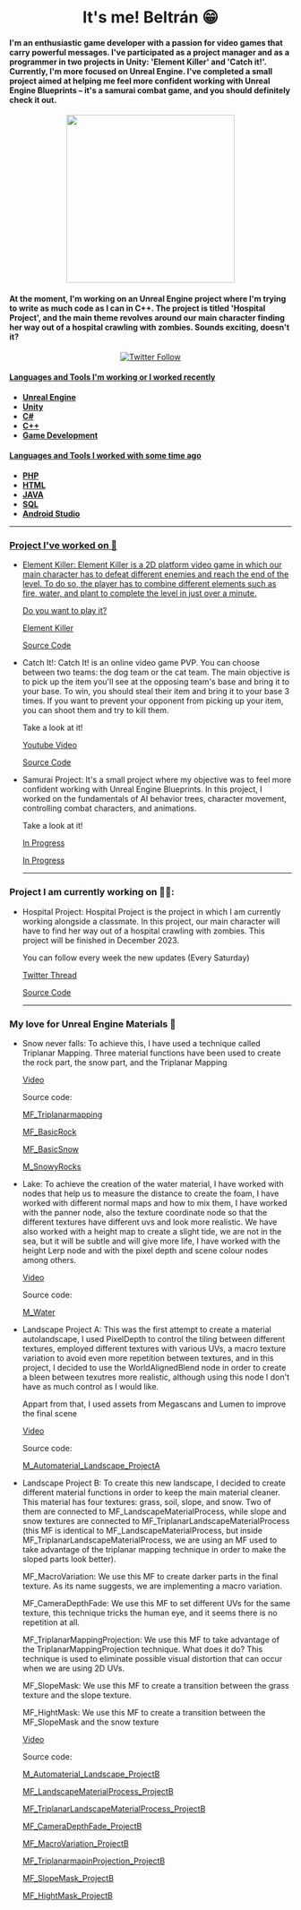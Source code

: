 <div id="header" align="center">
  <h1 align="center"> It's me! Beltrán 😁</h1>
 
  <h4 align="left">I'm an enthusiastic game developer with a passion for video games that carry powerful messages. I've participated as a project manager and as a programmer in two projects in Unity: 'Element Killer' and 'Catch it!'. Currently, I'm more focused on Unreal Engine. I've completed a small project aimed at helping me feel more confident working with Unreal Engine Blueprints – it's a samurai combat game, and you should definitely check it out.
  </h4>
  <img src="https://i.postimg.cc/fTVtGbYR/talking-Image.png" align="center" width="300" />
  <h4 align="left"> At the moment, I'm working on an Unreal Engine project where I'm trying to write as much code as I can in C++. The project is titled 'Hospital Project', and the main theme revolves around our main character finding her way out of a hospital crawling with zombies. Sounds exciting, doesn't it?
  </h4>
</div>

<div id="badges" align="center">
  <a href="https://twitter.com/bDevGames93" target="_blank">
  <img alt="Twitter Follow" src="https://img.shields.io/twitter/follow/bDevGames93?style=for-the-badge&logo=twitter&color=blue"> 
</div>

#### Languages and Tools I'm working or I worked recently 

- **Unreal Engine**
- **Unity**
- **C#**
- **C++**
- **Game Development**

#### Languages and Tools I worked with some time ago

- **PHP**
- **HTML**
- **JAVA**
- **SQL**
- **Android Studio**

---

### Project I've worked on 🧐

- Element Killer: Element Killer is a 2D platform video game in which our main character has to defeat different enemies and reach the end of the level. To do so, the player has to combine different elements such as fire, water, and plant to complete the level in just over a minute.

  Do you want to play it?
  
  [Element Killer](https://bdev93.itch.io/element-killer)
  
  [Source Code](https://github.com/beltran-v-dev/ElementKillerUnity)

- Catch It!: Catch It! is an online video game PVP. You can choose between two teams: the dog team or the cat team. The main objective is to pick up the item you'll see at the opposing team's base and bring it to your base. To win, you should steal their item and bring it to your base 3 times. If you want to prevent your opponent from picking up your item, you can shoot them and try to kill them.

  Take a look at it!
  
  [Youtube Video](https://www.youtube.com/watch?v=4sbd7RYDFqs)
  
  [Source Code](https://github.com/beltran-v-dev/CatchItScripts)

- Samurai Project: It's a small project where my objective was to feel more confident working with Unreal Engine Blueprints. In this project, I worked on the fundamentals of AI behavior trees, character movement, controlling combat characters, and animations.

  Take a look at it!
  
  [In Progress]()
  
  [In Progress]()

  ---

### Project I am currently working on 🧑‍💻:

- Hospital Project: Hospital Project is the project in which I am currently working alongside a classmate. In this project, our main character will have to find her way out of a hospital crawling with zombies. This project will be finished in December 2023.

  You can follow every week the new updates (Every Saturday) 
  
  [Twitter Thread](https://twitter.com/bDevGames93/status/1685200083187326976)
  
  [Source Code](https://github.com/beltran-v-dev/HospitalProjectCode)

  ---

### My love for Unreal Engine Materials 🌈
  
- Snow never falls: To achieve this, I have used a technique called Triplanar Mapping. Three material functions have been used to create the rock part, the snow part, and the Triplanar Mapping
  
   [Video](https://twitter.com/bDevGames93/status/1491720381740335105)

  Source code:
  
     [MF_Triplanarmapping](https://blueprintue.com/blueprint/lwwn82gi/)
  
     [MF_BasicRock](https://blueprintue.com/blueprint/_vp-lq7t/)
  
     [MF_BasicSnow](https://blueprintue.com/blueprint/ihnbo93k/)
  
     [M_SnowyRocks](https://blueprintue.com/blueprint/y-89948g/)

 - Lake: To achieve the creation of the water material, I have worked with nodes that help us to measure the distance to create the foam, I have worked with different normal maps and how to mix them, I  have worked with the panner node, also the texture coordinate node so that the different textures have different uvs and look more realistic. We have also worked with a height map to create a slight tide, we are not in the sea, but it will be subtle and will give more life, I have worked with the height Lerp node and with the pixel depth and scene colour nodes among others.
  
   [Video](https://twitter.com/bDevGames93/status/1624067567479300096)

    Source code:
  
   [M_Water](https://blueprintue.com/blueprint/yk88i8ap/)

 - Landscape Project A: This was the first attempt to create a material autolandscape, I used PixelDepth to control the tiling between different textures,
employed different textures with various UVs, a macro texture variation to avoid even more repetition between textures, and in this project, I decided to use the WorldAlignedBlend node in order to create a bleen between texutres more realistic, although using this node I don't have as much control as I would like.

 
    Appart from that, I used assets from Megascans and Lumen to improve the final scene
 
  
     [Video](https://twitter.com/bDevGames93/status/1652938509857030144)

    Source code:
  
     [M_Automaterial_Landscape_ProjectA](https://blueprintue.com/blueprint/m7z4ihu3/)

  
  - Landscape Project B: To create this new landscape, I decided to create different material functions in order to keep the main material cleaner. This
material has four textures: grass, soil, slope, and snow. Two of them are connected to MF_LandscapeMaterialProcess, while slope and snow textures are connected
to MF_TriplanarLandscapeMaterialProcess (this MF is identical to MF_LandscapeMaterialProcess, but inside MF_TriplanarLandscapeMaterialProcess, we are using
an MF used to take advantage of the triplanar mapping technique in order to make the sloped parts look better).

    MF_MacroVariation: We use this MF to create darker parts in the final texture. As its name suggests, we are implementing a macro variation.
    
    MF_CameraDepthFade: We use this MF to set different UVs for the same texture, this technique tricks the human eye, and it seems there is no
    repetition at all.

    MF_TriplanarMappingProjection: We use this MF to take advantage of the TriplanarMappingProjection technique. What does it do? This technique is used to 
      eliminate possible visual distortion that can occur when we are using 2D UVs.

    MF_SlopeMask: We use this MF to create a transition between the grass texture and the slope texture.

    MF_HightMask: We use this MF to create a transition between the MF_SlopeMask and the snow texture

 
 
 
  
     [Video](https://twitter.com/bDevGames93/status/1680529698319654912)

    Source code:
  
     [M_Automaterial_Landscape_ProjectB](https://blueprintue.com/blueprint/_nv_4_a-/)
    
     [MF_LandscapeMaterialProcess_ProjectB](https://blueprintue.com/blueprint/hma-gpx4/)

     [MF_TriplanarLandscapeMaterialProcess_ProjectB](https://blueprintue.com/blueprint/9ab46zm4/)

     [MF_CameraDepthFade_ProjectB](https://blueprintue.com/blueprint/eo5zxtsr/)

     [MF_MacroVariation_ProjectB](https://blueprintue.com/blueprint/r78j7b1p/)

     [MF_TriplanarmapinProjection_ProjectB](https://blueprintue.com/blueprint/pm-q4su8/)

     [MF_SlopeMask_ProjectB](https://blueprintue.com/blueprint/mf_1n8w3/)

     [MF_HightMask_ProjectB](https://blueprintue.com/blueprint/o6wzjn83/)
  
